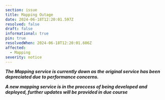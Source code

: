 ```yaml
---
section: issue
title: Mapping Outage
date: 2024-06-18T12:20:01.597Z
resolved: false
draft: false
informational: true
pin: true
resolvedWhen: 2024-06-18T12:20:01.606Z
affected:
  - Mapping
severity: notice
---
```

***T﻿he Mapping service is currently down as the original service has been depreciated due to performance concerns.***

***A﻿ new mapping service is in the proccess of being developed and deployed, further updates will be provided in due course***